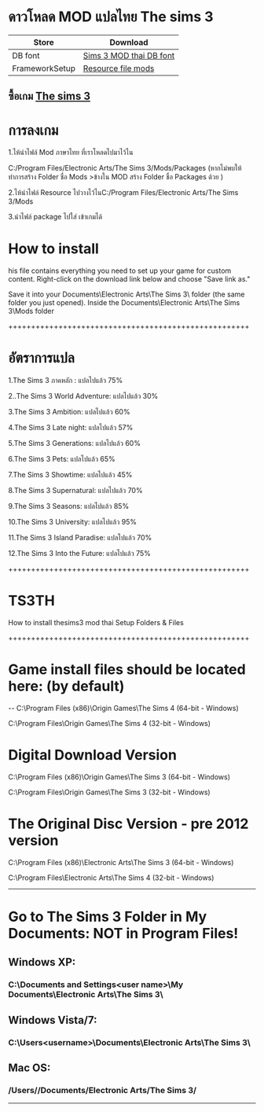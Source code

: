 # ดาวโหลด MOD แปลไทย The sims 3

| Store  | Download |
| ------------- | ------------- |
| DB font  | [Sims 3 MOD thai DB font](https://github.com/simcolony/TS3TH/releases/download/TS3TH-SB/Thai.Sims.3.Simcolony.DB.package) |
| FrameworkSetup | [Resource file mods](https://github.com/simcolony/TS3TH/releases/download/TS3TH/Resource.cfg) |

## ซื้อเกม [The sims 3](https://www.cdkeys.com/pc/games/the-sims-3-pc-mac-cd-key-origin?mw_aref=simscolony)

# การลงเกม
1.ไห้นำไฟล์ Mod ภาษาไทย ที่เราโหลดไปมาไว้ไน 

  C:/Program Files/Electronic Arts/The Sims 3/Mods/Packages
  (หากไม่พบให้ทำการสร้าง Folder ชื่อ Mods >ข้างใน MOD สร้าง Folder ชื่อ Packages ด้วย )

2.ไห้นำไฟล์ Resource ไปวางไว้ไนC:/Program Files/Electronic Arts/The Sims 3/Mods

3.นำไฟล์ package ไปใส่ เข้าเกมได้

# How to install
his file contains everything you need to set up your game for custom content. Right-click on the download link below and choose 
"Save link as." 

Save it into your Documents\Electronic Arts\The Sims 3\ folder (the same folder you just opened).
Inside the Documents\Electronic Arts\The Sims 3\Mods folder

+++++++++++++++++++++++++++++++++++++++++++++++++++++
# อัตราการแปล

1.The Sims 3 ภาคหลัก : แปลไปแล้ว 75%

2..The Sims 3 World Adventure: แปลไปแล้ว 30%
 
3.The Sims 3 Ambition: แปลไปแล้ว 60%

4.The Sims 3 Late night: แปลไปแล้ว 57%

5.The Sims 3 Generations: แปลไปแล้ว 60%
 
6.The Sims 3 Pets: แปลไปแล้ว 65%

7.The Sims 3 Showtime: แปลไปแล้ว 45%

8.The Sims 3 Supernatural: แปลไปแล้ว 70%

9.The Sims 3 Seasons: แปลไปแล้ว 85%

10.The Sims 3 University: แปลไปแล้ว 95%

11.The Sims 3 Island Paradise: แปลไปแล้ว 70%

12.The Sims 3 Into the Future: แปลไปแล้ว 75%

+++++++++++++++++++++++++++++++++++++++++++++++++++++
# TS3TH
How to install thesims3 mod thai
Setup Folders & Files

+++++++++++++++++++++++++++++++++++++++++++++++++++++
# Game install files should be located here: (by default)
--
C:\Program Files (x86)\Origin Games\The Sims 4 (64-bit - Windows)

C:\Program Files\Origin Games\The Sims 4 (32-bit - Windows)


# Digital Download Version

C:\Program Files (x86)\Origin Games\The Sims 3 (64-bit - Windows)

C:\Program Files\Origin Games\The Sims 3 (32-bit - Windows)

# The Original Disc Version - pre 2012 version

C:\Program Files (x86)\Electronic Arts\The Sims 3 (64-bit - Windows)

C:\Program Files\Electronic Arts\The Sims 4 (32-bit - Windows)

--------------------------------------------------------------------
# Go to The Sims 3 Folder in My Documents: NOT in Program Files!

## Windows XP: 
### C:\Documents and Settings\<user name>\My Documents\Electronic Arts\The Sims 3\
## Windows Vista/7: 
### C:\Users\<username>\Documents\Electronic Arts\The Sims 3\
## Mac OS: 
### /Users/<username>/Documents/Electronic Arts/The Sims 3/
-----------------------------------------------------------------
